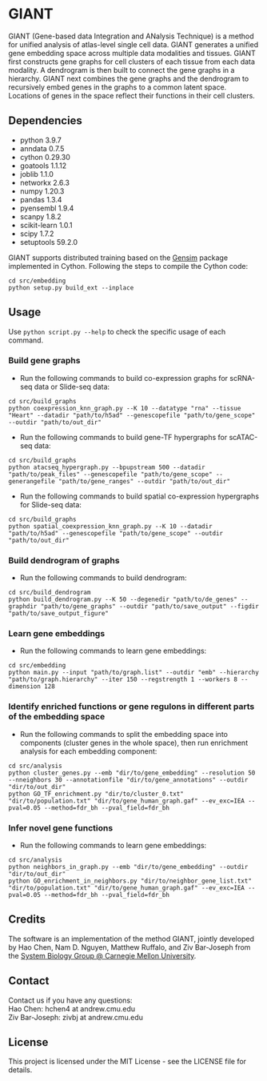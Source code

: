 # GIANT
GIANT (Gene-based data Integration and ANalysis Technique) is a method for unified analysis of atlas-level single cell data. GIANT generates a unified gene embedding space across multiple data modalities and tissues. GIANT first constructs gene graphs for cell clusters of each tissue from each data modality. A dendrogram is then built to connect the gene graphs in a hierarchy. GIANT next combines the gene graphs and the dendrogram to recursively embed genes in the graphs to a common latent space. Locations of genes in the space reflect their functions in their cell clusters.

## Dependencies
- python 3.9.7</br>
- anndata 0.7.5</br>
- cython 0.29.30</br>
- goatools 1.1.12</br>
- joblib 1.1.0</br>
- networkx 2.6.3</br>
- numpy 1.20.3</br>
- pandas 1.3.4</br>
- pyensembl 1.9.4</br>
- scanpy 1.8.2</br>
- scikit-learn 1.0.1</br>
- scipy 1.7.2</br>
- setuptools 59.2.0</br>

GIANT supports distributed training based on the [Gensim](https://radimrehurek.com/gensim/apiref.html#api-reference) package implemented in Cython. Following the steps to compile the Cython code:
```
cd src/embedding
python setup.py build_ext --inplace
```

## Usage
Use `python script.py --help` to check the specific usage of each command.

### Build gene graphs
- Run the following commands to build co-expression graphs for scRNA-seq data or Slide-seq data:
```
cd src/build_graphs
python coexpression_knn_graph.py --K 10 --datatype "rna" --tissue "Heart" --datadir "path/to/h5ad" --genescopefile "path/to/gene_scope" --outdir "path/to/out_dir"
```

- Run the following commands to build gene-TF hypergraphs for scATAC-seq data:
```
cd src/build_graphs
python atacseq_hypergraph.py --bpupstream 500 --datadir "path/to/peak_files" --genescopefile "path/to/gene_scope" --generangefile "path/to/gene_ranges" --outdir "path/to/out_dir"
```

- Run the following commands to build spatial co-expression hypergraphs for Slide-seq data:
```
cd src/build_graphs
python spatial_coexpression_knn_graph.py --K 10 --datadir "path/to/h5ad" --genescopefile "path/to/gene_scope" --outdir "path/to/out_dir"
```

### Build dendrogram of graphs
- Run the following commands to build dendrogram:
```
cd src/build_dendrogram
python build_dendrogram.py --K 50 --degenedir "path/to/de_genes" --graphdir "path/to/gene_graphs" --outdir "path/to/save_output" --figdir "path/to/save_output_figure"
```

### Learn gene embeddings
- Run the following commands to learn gene embeddings:
```
cd src/embedding
python main.py --input "path/to/graph.list" --outdir "emb" --hierarchy "path/to/graph.hierarchy" --iter 150 --regstrength 1 --workers 8 --dimension 128
```

### Identify enriched functions or gene regulons in different parts of the embedding space
- Run the following commands to split the embedding space into components (cluster genes in the whole space), then run enrichment analysis for each embedding component:
```
cd src/analysis
python cluster_genes.py --emb "dir/to/gene_embedding" --resolution 50 --nneighbors 30 --annotationfile "dir/to/gene_annotations" --outdir "dir/to/out_dir"
python GO_TF_enrichment.py "dir/to/cluster_0.txt" "dir/to/population.txt" "dir/to/gene_human_graph.gaf" --ev_exc=IEA --pval=0.05 --method=fdr_bh --pval_field=fdr_bh
```

### Infer novel gene functions
- Run the following commands to learn gene embeddings:
```
cd src/analysis
python neighbors_in_graph.py --emb "dir/to/gene_embedding" --outdir "dir/to/out_dir"
python GO_enrichment_in_neighbors.py "dir/to/neighbor_gene_list.txt" "dir/to/population.txt" "dir/to/gene_human_graph.gaf" --ev_exc=IEA --pval=0.05 --method=fdr_bh --pval_field=fdr_bh
```

## Credits
The software is an implementation of the method GIANT, jointly developed by Hao Chen, Nam D. Nguyen, Matthew Ruffalo, and Ziv Bar-Joseph from the [System Biology Group @ Carnegie Mellon University](http://sb.cs.cmu.edu/).

## Contact
Contact us if you have any questions:</br>
Hao Chen: hchen4 at andrew.cmu.edu</br>
Ziv Bar-Joseph: zivbj at andrew.cmu.edu</br>

## License
This project is licensed under the MIT License - see the LICENSE file for details.
